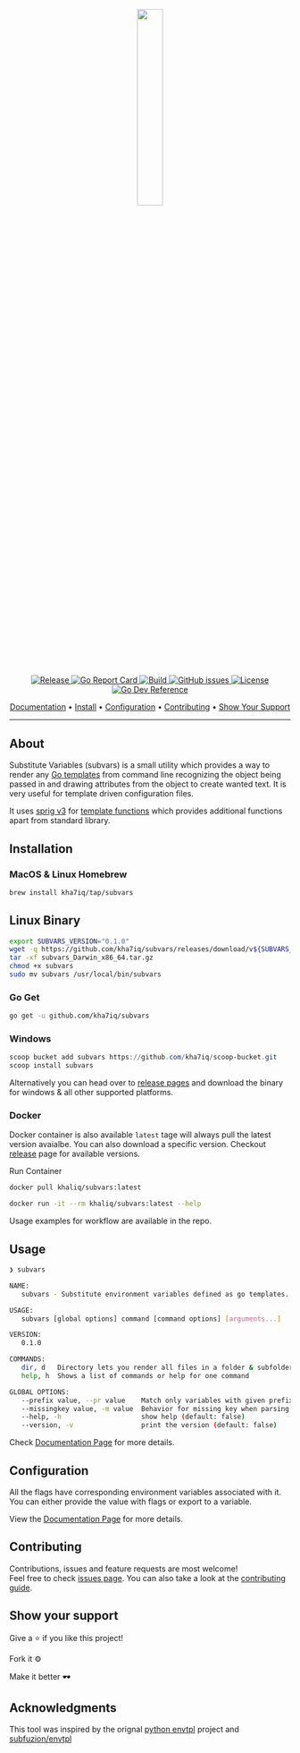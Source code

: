<!-- markdownlint-disable MD033 -->
<!-- markdownlint-disable-next-line -->

<h2 align="center">
  <br>
  <p align="center"><img width=30% src="https://raw.githubusercontent.com/kha7iq/subvars/master/.github/img/logo.png"></p>
</h2>

<p align="center">
   <a href="https://github.com/kha7iq/subvars/releases">
   <img alt="Release" src="https://img.shields.io/github/v/release/kha7iq/subvars">
   <a href="https://goreportcard.com/report/github.com/kha7iq/subvars">
   <img alt="Go Report Card" src="https://goreportcard.com/badge/github.com/kha7iq/subvars">
   <a href="#">
   <img alt="Build" src="https://img.shields.io/github/workflow/status/kha7iq/subvars/build">
   <a href="https://github.com/kha7iq/subvars/issues">
   <img alt="GitHub issues" src="https://img.shields.io/github/issues/kha7iq/subvars?style=flat-square&logo=github&logoColor=white">
   <a href="https://github.com/kha7iq/subvars/blob/master/LICENSE.md">
   <img alt="License" src="https://img.shields.io/github/license/kha7iq/subvars">
   <a href="https://pkg.go.dev/github.com/kha7iq/subvars">
   <img alt="Go Dev Reference" src="https://img.shields.io/badge/go.dev-reference-007d9c?logo=go&logoColor=white&style=flat">
</p>

<p align="center">
  <a href="https://kha7iq.github.io/subvars">Documentation</a> •
  <a href="#installation">Install</a> •
  <a href="#configuration">Configuration</a> •
  <a href="#contributing">Contributing</a> •
  <a href="#show-your-support">Show Your Support</a>
</p>

---

## About
Substitute Variables (subvars) is a small utility which provides a way to render any [Go templates](https://golang.org/pkg/text/template/) from command line recognizing the object being passed in and drawing attributes from the object to create wanted text. It is very useful for template driven configuration files.

It uses [sprig v3](https://github.com/Masterminds/sprig) for [template functions](https://masterminds.github.io/sprig) which provides additional functions apart from standard library.

## Installation

### MacOS & Linux Homebrew

```bash
brew install kha7iq/tap/subvars
```

## Linux Binary

```bash
export SUBVARS_VERSION="0.1.0"
wget -q https://github.com/kha7iq/subvars/releases/download/v${SUBVARS_VERSION}/subvars_Darwin_x86_64.tar.gz
tar -xf subvars_Darwin_x86_64.tar.gz
chmod +x subvars
sudo mv subvars /usr/local/bin/subvars
```

### Go Get

```bash
go get -u github.com/kha7iq/subvars
```

### Windows

```powershell
scoop bucket add subvars https://github.com/kha7iq/scoop-bucket.git
scoop install subvars
```

Alternatively you can head over to [release pages](https://github.com/kha7iq/subvars/releases)
and download the binary for windows & all other supported platforms.

### Docker

Docker container is also available `latest` tage will always pull the latest version avaialbe.
You can also download a specific version. Checkout [release](https://github.com/kha7iq/subvars/releases)
page for available versions.

Run Container

```bash
docker pull khaliq/subvars:latest

docker run -it --rm khaliq/subvars:latest --help
```

Usage examples for workflow are available in the repo.

## Usage

```bash
❯ subvars

NAME:
   subvars - Substitute environment variables defined as go templates.

USAGE:
   subvars [global options] command [command options] [arguments...]

VERSION:
   0.1.0

COMMANDS:
   dir, d   Directory lets you render all files in a folder & subfolder.
   help, h  Shows a list of commands or help for one command

GLOBAL OPTIONS:
   --prefix value, --pr value    Match only variables with given prefix pattern [$SUBVARS_PREFIX]
   --missingkey value, -m value  Behavior for missing key when parsing variables. Available options 'invalid', 'error' or 'zero' (default: "invalid") [$SUBVARS_MISSINGKEY]
   --help, -h                    show help (default: false)
   --version, -v                 print the version (default: false)
```

Check [Documentation Page](https://kha7iq.github.io/subvars/#/) for more details.

## Configuration

All the flags have corresponding environment variables associated with it. You
can either provide the value with flags or export to a variable.

View the [Documentation Page](https://kha7iq.github.io/subvars/#/) for more
details.


## Contributing

Contributions, issues and feature requests are most welcome!<br/>Feel free to check
[issues page](https://github.com/kha7iq/subvars/issues). You can also take a look
at the [contributing guide](https://github.com/kha7iq/subvars/blob/master/CONTRIBUTING.md).

## Show your support

Give a ⭐️  if you like this project!

Fork it ⚙️

Make it better 🕶️

## Acknowledgments

This tool was inspired by the orignal [python envtpl](https://github.com/subfuzion/envtpl/) project and [subfuzion/envtpl](https://github.com/subfuzion/envtpl/)

